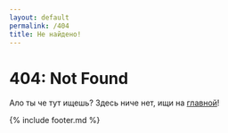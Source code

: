 ```yaml
---
layout: default
permalink: /404
title: Не найдено!
---
```


# 404: Not Found

Ало ты че тут ищешь? Здесь ниче нет, ищи на [главной](https://snvmk.tk/)!

{% include footer.md %}
